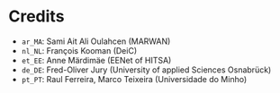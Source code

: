 # Credits

* `ar_MA`: Sami Ait Ali Oulahcen (MARWAN)
* `nl_NL`: François Kooman (DeiC)
* `et_EE`: Anne Märdimäe (EENet of HITSA)
* `de_DE`: Fred-Oliver Jury (University of applied Sciences Osnabrück)
* `pt_PT`: Raul Ferreira, Marco Teixeira (Universidade do Minho)
